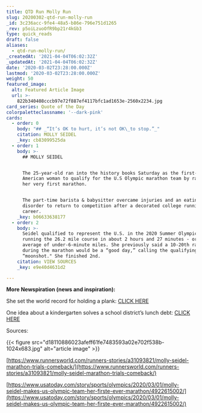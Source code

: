 ```yaml
---
title: QTD Run Molly Run
slug: 20200302-qtd-run-molly-run
_id: 3c236acc-9fe4-48a5-b86e-796e751d1265
_rev: p5oiLzuoOfR9bp21r4kGb3
type: quick_reads
draft: false
aliases:
  - qtd-run-molly-run/
_createdAt: '2021-04-04T06:02:32Z'
_updatedAt: '2021-04-04T06:02:32Z'
date: '2020-03-02T23:28:00.000Z'
lastmod: '2020-03-02T23:28:00.000Z'
weight: 50
featured_image:
  alt: Featured Article Image
  url: >-
    822b340408cccb97e72f887ef4117bfc1ad1653e-2560x2234.jpg
card_series: Quote of the Day
colorpaletteclassname: '--dark-pink'
cards:
  - order: 0
    body: "## _“It’s OK to hurt, it’s not OK\_to stop.”_"
    citation: MOLLY SEIDEL
    _key: cb83099525da
  - order: 1
    body: >-
      ## MOLLY SEIDEL


      The 25-year-old ran into the history books Saturday as the first-ever
      American woman to qualify for the U.S Olympic marathon team by racing in
      her very first marathon.


      The part-time barista & babysitter overcame injuries and an eating
      disorder to return to competition after a decorated college running
      career.
    _key: b06633638177
  - order: 2
    body: >-
      Seidel qualified to represent the U.S. in the 2020 Summer Olympics by
      running the 26.2 mile course in about 2 hours and 27 minutes - or an
      average of under-6-minute miles. She previously said a 10-20th ranking
      during the marathon would be a “good day,” calling the qualifying race a
      “moonshot." She finished 2nd.
    citation: VIEW SOURCES
    _key: e9e40d4631d2

---
```

**More Newspiration (news and inspiration):**

She set the world record for holding a plank: [CLICK HERE](https://smarthernews.com/qtd-world-record-for-planks/)

One idea about a kindergarten solves a school district’s lunch debt: [CLICK HERE](https://smarthernews.com/kindergartner-pays-off-debt/)

Sources:

  


{{< figure src="d18110886023afeff61fe7483593a02e702f538b-1024x683.jpg" alt="article image" >}}

[https://www.runnersworld.com/runners-stories/a31093821/molly-seidel-marathon-trials-comeback/](https://www.runnersworld.com/runners-stories/a31093821/molly-seidel-marathon-trials-comeback/)

[https://www.usatoday.com/story/sports/olympics/2020/03/01/molly-seidel-makes-us-olympic-team-her-firste-ever-marathon/4922615002/](https://www.usatoday.com/story/sports/olympics/2020/03/01/molly-seidel-makes-us-olympic-team-her-firste-ever-marathon/4922615002/)